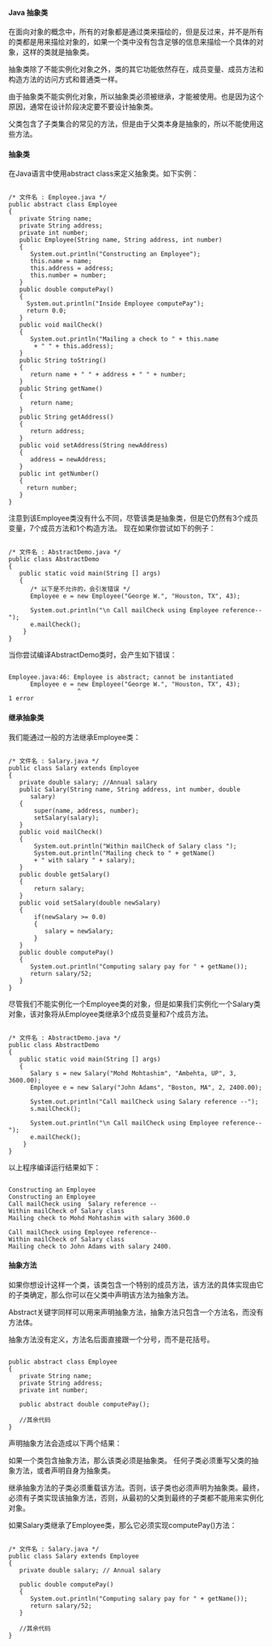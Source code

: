  
#### Java 抽象类

 
在面向对象的概念中，所有的对象都是通过类来描绘的，但是反过来，并不是所有的类都是用来描绘对象的，如果一个类中没有包含足够的信息来描绘一个具体的对象，这样的类就是抽象类。 

 抽象类除了不能实例化对象之外，类的其它功能依然存在，成员变量、成员方法和构造方法的访问方式和普通类一样。

 由于抽象类不能实例化对象，所以抽象类必须被继承，才能被使用。也是因为这个原因，通常在设计阶段决定要不要设计抽象类。

 父类包含了子类集合的常见的方法，但是由于父类本身是抽象的，所以不能使用这些方法。

 

#### 抽象类

 在Java语言中使用abstract class来定义抽象类。如下实例：

 
```

/* 文件名 : Employee.java */
public abstract class Employee
{
   private String name;
   private String address;
   private int number;
   public Employee(String name, String address, int number)
   {
      System.out.println("Constructing an Employee");
      this.name = name;
      this.address = address;
      this.number = number;
   }
   public double computePay()
   {
     System.out.println("Inside Employee computePay");
     return 0.0;
   }
   public void mailCheck()
   {
      System.out.println("Mailing a check to " + this.name
       + " " + this.address);
   }
   public String toString()
   {
      return name + " " + address + " " + number;
   }
   public String getName()
   {
      return name;
   }
   public String getAddress()
   {
      return address;
   }
   public void setAddress(String newAddress)
   {
      address = newAddress;
   }
   public int getNumber()
   {
     return number;
   }
}

```
 注意到该Employee类没有什么不同，尽管该类是抽象类，但是它仍然有3个成员变量，7个成员方法和1个构造方法。 现在如果你尝试如下的例子：

 
```

/* 文件名 : AbstractDemo.java */
public class AbstractDemo
{
   public static void main(String [] args)
   {
      /* 以下是不允许的，会引发错误 */
      Employee e = new Employee("George W.", "Houston, TX", 43);

      System.out.println("\n Call mailCheck using Employee reference--");
      e.mailCheck();
    }
}

```
 当你尝试编译AbstractDemo类时，会产生如下错误：

 
```

Employee.java:46: Employee is abstract; cannot be instantiated
      Employee e = new Employee("George W.", "Houston, TX", 43);
                   ^
1 error

```
 

#### 继承抽象类

 我们能通过一般的方法继承Employee类：

 
```

/* 文件名 : Salary.java */
public class Salary extends Employee
{
   private double salary; //Annual salary
   public Salary(String name, String address, int number, double
      salary)
   {
       super(name, address, number);
       setSalary(salary);
   }
   public void mailCheck()
   {
       System.out.println("Within mailCheck of Salary class ");
       System.out.println("Mailing check to " + getName()
       + " with salary " + salary);
   }
   public double getSalary()
   {
       return salary;
   }
   public void setSalary(double newSalary)
   {
       if(newSalary >= 0.0)
       {
          salary = newSalary;
       }
   }
   public double computePay()
   {
      System.out.println("Computing salary pay for " + getName());
      return salary/52;
   }
}

```
 尽管我们不能实例化一个Employee类的对象，但是如果我们实例化一个Salary类对象，该对象将从Employee类继承3个成员变量和7个成员方法。

 
```

/* 文件名 : AbstractDemo.java */
public class AbstractDemo
{
   public static void main(String [] args)
   {
      Salary s = new Salary("Mohd Mohtashim", "Ambehta, UP", 3, 3600.00);
      Employee e = new Salary("John Adams", "Boston, MA", 2, 2400.00);

      System.out.println("Call mailCheck using Salary reference --");
      s.mailCheck();

      System.out.println("\n Call mailCheck using Employee reference--");
      e.mailCheck();
    }
}

```
 以上程序编译运行结果如下：

 
```

Constructing an Employee
Constructing an Employee
Call mailCheck using  Salary reference --
Within mailCheck of Salary class
Mailing check to Mohd Mohtashim with salary 3600.0

Call mailCheck using Employee reference--
Within mailCheck of Salary class
Mailing check to John Adams with salary 2400.

```
 

#### 抽象方法

  如果你想设计这样一个类，该类包含一个特别的成员方法，该方法的具体实现由它的子类确定，那么你可以在父类中声明该方法为抽象方法。


 Abstract关键字同样可以用来声明抽象方法，抽象方法只包含一个方法名，而没有方法体。


 抽象方法没有定义，方法名后面直接跟一个分号，而不是花括号。

 
```

public abstract class Employee
{
   private String name;
   private String address;
   private int number;
   
   public abstract double computePay();
   
   //其余代码
}

```
 声明抽象方法会造成以下两个结果：

 
 如果一个类包含抽象方法，那么该类必须是抽象类。
  任何子类必须重写父类的抽象方法，或者声明自身为抽象类。
 
继承抽象方法的子类必须重载该方法。否则，该子类也必须声明为抽象类。最终，必须有子类实现该抽象方法，否则，从最初的父类到最终的子类都不能用来实例化对象。

 如果Salary类继承了Employee类，那么它必须实现computePay()方法：

 
```

/* 文件名 : Salary.java */
public class Salary extends Employee
{
   private double salary; // Annual salary
  
   public double computePay()
   {
      System.out.println("Computing salary pay for " + getName());
      return salary/52;
   }

   //其余代码
}

```
 

